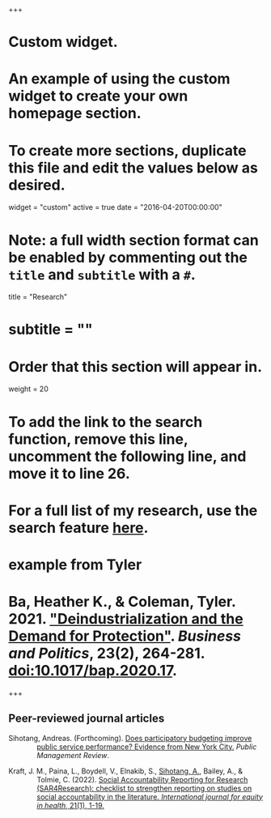 +++
# Custom widget.
# An example of using the custom widget to create your own homepage section.
# To create more sections, duplicate this file and edit the values below as desired.
widget = "custom"
active = true
date = "2016-04-20T00:00:00"

# Note: a full width section format can be enabled by commenting out the `title` and `subtitle` with a `#`.
title = "Research"
# subtitle = ""


# Order that this section will appear in.
weight = 20

# To add the link to the search function, remove this line, uncomment the following line, and move it to line 26.
# For a full list of my research, use the search feature [here](https://www.jacobauthement.com/publication).

# example from Tyler
# Ba, Heather K., & Coleman, Tyler. 2021. ["Deindustrialization and the Demand for Protection"](https://www.tyler-coleman.com/publication/bacoleman2021). _Business and Politics_, 23(2), 264-281. [doi:10.1017/bap.2020.17](https://doi.org/10.1017/bap.2020.17).


+++
<h2>Peer-reviewed journal articles</h2>

<div style="padding-left: 4em; text-indent: -4em;">

<p>Sihotang, Andreas. (Forthcoming). <a href="https://www.andreas-sihotang.com/publication/sihotang2023">Does participatory budgeting improve public service performance? Evidence from New York City.</a> <i>Public Management Review</i>. 
  
  <p>Kraft, J. M., Paina, L., Boydell, V., Elnakib, S., <u>Sihotang, A.</u>, Bailey, A., & Tolmie, C. (2022). <a href="https://www.andreas-sihotang.com/publication/kraft2022"> Social Accountability Reporting for Research (SAR4Research): checklist to strengthen reporting on studies on social accountability in the literature. <i>International journal for equity in health</i>, 21(1), 1-19. </p>


</div>
